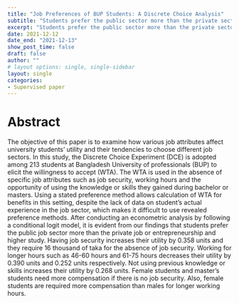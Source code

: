 ```yaml
---
title: "Job Preferences of BUP Students: A Discrete Choice Analysis"
subtitle: "Students prefer the public sector more than the private sector, they prefer job stability and less working hours. Also, they are not willing to use their subject specific skills, learnt in their university life, into the professional life"
excerpt: "Students prefer the public sector more than the private sector, they prefer job stability and less working hours. Also, they are not willing to use their subject specific skills, learnt in their university life, into the professional life"
date: 2021-12-12
date_end: "2021-12-13"
show_post_time: false
draft: false
author: ""
# layout options: single, single-sidebar
layout: single
categories:
- Supervised paper
---
```

# Abstract

The objective of this paper is to examine how various job attributes affect university students’
utility and their tendencies to choose different job sectors. In this study, the Discrete Choice
Experiment (DCE) is adopted among 213 students at Bangladesh University of professionals
(BUP) to elicit the willingness to accept (WTA). The WTA is used in the absence of specific job
attributes such as job security, working hours and the opportunity of using the knowledge or
skills they gained during bachelor or masters. Using a stated preference method allows
calculation of WTA for benefits in this setting, despite the lack of data on student’s actual
experience in the job sector, which makes it difficult to use revealed preference methods. After conducting an econometric analysis by following a conditional logit model, it is evident from our findings that students prefer the public job sector more than the private job or entrepreneurship and higher study. Having job security increases their utility by 0.358 units and they require 16 thousand of taka for the absence of job security. Working for longer hours such as 46-60 hours and 61-75 hours decreases their utility by 0.390 units and 0.252 units respectively. Not using previous knowledge or skills increases their utility by 0.268 units. Female students and master’s students need more compensation if there is no job security. Also, female students are required more compensation than males for longer working hours.


